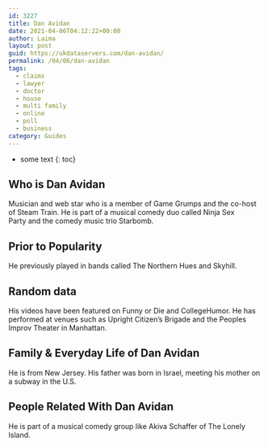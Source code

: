 ```yaml
---
id: 3227
title: Dan Avidan
date: 2021-04-06T04:12:22+00:00
author: Laima
layout: post
guid: https://ukdataservers.com/dan-avidan/
permalink: /04/06/dan-avidan
tags:
  - claims
  - lawyer
  - doctor
  - house
  - multi family
  - online
  - poll
  - business
category: Guides
---
```


* some text
{: toc}


## Who is Dan Avidan
                  
                  
                  
Musician and web star who is a member of Game Grumps and the co-host of Steam Train. He is part of a musical comedy duo called Ninja Sex Party and the comedy music trio Starbomb. 
                  
              
            
              
            
                
                
                
## Prior to Popularity
                  
                  
                  
He previously played in bands called The Northern Hues and Skyhill. 
                  
              
            
              
            
                
                
                
## Random data
                  
                  
                  
His videos have been featured on Funny or Die and CollegeHumor. He has performed at venues such as Upright Citizen&#8217;s Brigade and the Peoples Improv Theater in Manhattan. 
                  
              
            
              
            
                
                
                
## Family & Everyday Life of Dan Avidan
                  
                  
                  
He is from New Jersey. His father was born in Israel, meeting his mother on a subway in the U.S. 
                  
              
            
              
            
                
                
                
## People Related With Dan Avidan
                  
                  
                  
He is part of a musical comedy group like Akiva Schaffer of The Lonely Island. 
                  
              
            
              
            
                
              
            
              
              
            
            
              
            
          
          
          